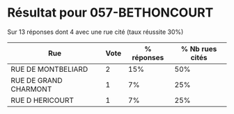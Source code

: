 # Résultat pour 057-BETHONCOURT

Sur 13 réponses dont 4 avec une rue cité (taux réussite 30%)

| Rue | Vote | % réponses | % Nb rues cités|
|-----|------|------------|----------------|
| RUE DE MONTBELIARD | 2 | 15% | 50%|
| RUE DE GRAND CHARMONT | 1 | 7% | 25%|
| RUE D HERICOURT | 1 | 7% | 25%|
